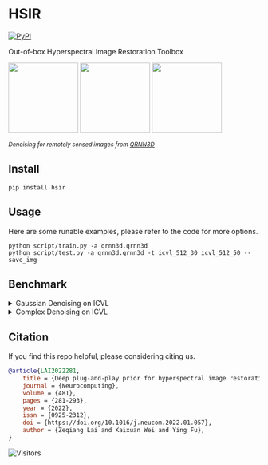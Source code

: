 # HSIR

[![PyPI](https://img.shields.io/pypi/v/hsir)](https://pypi.org/project/hsir/)

Out-of-box Hyperspectral Image Restoration Toolbox

<img src="https://github.com/Vandermode/QRNN3D/raw/master/imgs/PaviaU.gif" height="140px"/>  <img src="https://github.com/Vandermode/QRNN3D/raw/master/imgs/Indian_pines.gif" height="140px"/>  <img src="https://github.com/Vandermode/QRNN3D/raw/master/imgs/Urban.gif" height="140px"/> 

<sub>*Denoising for remotely sensed images from [QRNN3D](https://github.com/Vandermode/QRNN3D)*</sub>

## Install

```shell
pip install hsir
```

## Usage

Here are some runable examples, please refer to the code for more options.

```shell
python script/train.py -a qrnn3d.qrnn3d
python script/test.py -a qrnn3d.qrnn3d -t icvl_512_30 icvl_512_50 --save_img
```

## Benchmark

<details>
  <summary>Gaussian Denoising on ICVL</summary>
 <table>
<thead>
  <tr>
    <th rowspan="2"></th>
    <th></th>
    <th></th>
    <th></th>
    <th colspan="3">Sigma=30</th>
    <th colspan="3">Sigma=50</th>
    <th colspan="3">Sigma=70</th>
    <th colspan="3">Sigma=Blind</th>
  </tr>
  <tr>
    <th>Params(M)</th>
    <th>Runtime(s)</th>
    <th>FLOPs</th>
    <th>PSNR</th>
    <th>SSIM</th>
    <th>SAM</th>
    <th>PSNR</th>
    <th>SSIM</th>
    <th>SAM</th>
    <th>PSNR</th>
    <th>SSIM</th>
    <th>SAM</th>
    <th>PSNR</th>
    <th>SSIM</th>
    <th>SAM</th>
  </tr>
</thead>
<tbody>
  <tr>
    <td>Noisy</td>
    <td></td>
    <td></td>
    <td></td>
    <td>18.59</td>
    <td>0.110</td>
    <td>.0807</td>
    <td>14.15</td>
    <td>0.046</td>
    <td>0.991</td>
    <td>11.23</td>
    <td>0.025</td>
    <td>1.105</td>
    <td>17.34</td>
    <td>0.114</td>
    <td>0.859</td>
  </tr>
  <tr>
    <td>BM4D</td>
    <td></td>
    <td>154</td>
    <td></td>
    <td>38.45</td>
    <td>0.934</td>
    <td>0.126</td>
    <td>35.60</td>
    <td>0.889</td>
    <td>0.169</td>
    <td>33.70</td>
    <td>0.845</td>
    <td>0.207</td>
    <td>37.66</td>
    <td>0.914</td>
    <td>0.143</td>
  </tr>
  <tr>
    <td>TDL</td>
    <td></td>
    <td>18</td>
    <td></td>
    <td>40.58</td>
    <td>0.957</td>
    <td>0.062</td>
    <td>38.01</td>
    <td>0.932</td>
    <td>0.085</td>
    <td>36.36</td>
    <td>0.909</td>
    <td>0.105</td>
    <td>39.91</td>
    <td>0.946</td>
    <td>0.072</td>
  </tr>
  <tr>
    <td>ITSReg</td>
    <td></td>
    <td>907</td>
    <td></td>
    <td>41.48</td>
    <td>0.961</td>
    <td>0.088</td>
    <td>38.88</td>
    <td>0.941</td>
    <td>0.098</td>
    <td>36.71</td>
    <td>0.923</td>
    <td>0.112</td>
    <td>40.62</td>
    <td>0.953</td>
    <td>0.087</td>
  </tr>
  <tr>
    <td>LLRT</td>
    <td></td>
    <td>627</td>
    <td></td>
    <td>41.99</td>
    <td>0.967</td>
    <td>0.056</td>
    <td>38.99</td>
    <td>0.945</td>
    <td>0.075</td>
    <td>37.36</td>
    <td>0.930</td>
    <td>0.087</td>
    <td>40.97</td>
    <td>0.956</td>
    <td>0.064</td>
  </tr>
  <tr>
    <td>KBR</td>
    <td></td>
    <td>1755</td>
    <td></td>
    <td>41.48</td>
    <td>0.984</td>
    <td>0.088</td>
    <td>39.16</td>
    <td>0.974</td>
    <td>0.100</td>
    <td>36.71</td>
    <td>0.961</td>
    <td>0.113</td>
    <td>40.68</td>
    <td>0.979</td>
    <td>0.080</td>
  </tr>
  <tr>
    <td>WLRTR</td>
    <td></td>
    <td>1600</td>
    <td></td>
    <td>42.62</td>
    <td>0.988</td>
    <td>0.056</td>
    <td>39.72</td>
    <td>0.978</td>
    <td>0.073</td>
    <td>37.52</td>
    <td>0.967</td>
    <td>0.095</td>
    <td>41.66</td>
    <td>0.983</td>
    <td>0.064</td>
  </tr>
  <tr>
    <td>NGmeet</td>
    <td></td>
    <td>166</td>
    <td></td>
    <td>42.99</td>
    <td>0.989</td>
    <td>0.050</td>
    <td>40.26</td>
    <td>0.980</td>
    <td>0.059</td>
    <td>38.66</td>
    <td>0.974</td>
    <td>0.067</td>
    <td>42.23</td>
    <td>0.985</td>
    <td>0.053</td>
  </tr>
  <tr>
    <td>HSID</td>
    <td>0.40</td>
    <td>3</td>
    <td></td>
    <td>38.70</td>
    <td>0.949</td>
    <td>0.103</td>
    <td>36.17</td>
    <td>0.919</td>
    <td>0.134</td>
    <td>34.31</td>
    <td>0.886</td>
    <td>0.161</td>
    <td>37.80</td>
    <td>0.935</td>
    <td>0.116</td>
  </tr>
  <tr>
    <td>QRNN3D</td>
    <td>0.86</td>
    <td>0.73</td>
    <td></td>
    <td>42.22</td>
    <td>0.988</td>
    <td>0.062</td>
    <td>40.15</td>
    <td>0.982</td>
    <td>0.074</td>
    <td>38.30</td>
    <td>0.974</td>
    <td>0.094</td>
    <td>41.37</td>
    <td>0.985</td>
    <td>0.068</td>
  </tr>
  <tr>
    <td>TS3C</td>
    <td>0.83</td>
    <td>0.95</td>
    <td></td>
    <td>42.36</td>
    <td>0.986</td>
    <td>0.079</td>
    <td>40.47</td>
    <td>0.980</td>
    <td>0.087</td>
    <td>39.05</td>
    <td>0.974</td>
    <td>0.096</td>
    <td>41.52</td>
    <td>0.983</td>
    <td>0.085</td>
  </tr>
  <tr>
    <td>GRUNet</td>
    <td>14.2</td>
    <td>0.87</td>
    <td></td>
    <td>42.84</td>
    <td>0.989</td>
    <td>0.052</td>
    <td>40.75</td>
    <td>0.983</td>
    <td>0.062</td>
    <td>39.02</td>
    <td>0.977</td>
    <td>0.080</td>
    <td>42.03</td>
    <td>0.987</td>
    <td>0.057</td>
  </tr>
</tbody>
</table>
</details>

<details>
  <summary>Complex Denoising on ICVL</summary>
<table>
<thead>
  <tr>
    <th rowspan="2"></th>
    <th></th>
    <th></th>
    <th></th>
    <th colspan="3">non-iid</th>
    <th colspan="3">g+stripe</th>
    <th colspan="3">g+deadline</th>
    <th colspan="3">g+impulse</th>
    <th colspan="3">mixture</th>
  </tr>
  <tr>
    <th>Params(M)</th>
    <th>Runtime(s)</th>
    <th>FLOPs</th>
    <th>PSNR</th>
    <th>SSIM</th>
    <th>SAM</th>
    <th>PSNR</th>
    <th>SSIM</th>
    <th>SAM</th>
    <th>PSNR</th>
    <th>SSIM</th>
    <th>SAM</th>
    <th>PSNR</th>
    <th>SSIM</th>
    <th>SAM</th>
    <th>PSNR</th>
    <th>SSIM</th>
    <th>SAM</th>
  </tr>
</thead>
<tbody>
  <tr>
    <td>Noisy</td>
    <td></td>
    <td></td>
    <td></td>
    <td>18.25</td>
    <td>0.168</td>
    <td>0.898</td>
    <td>17.80</td>
    <td>0.159</td>
    <td>0.910</td>
    <td>17.61</td>
    <td>0.155</td>
    <td>0.917</td>
    <td>14.80</td>
    <td>0.114</td>
    <td>0.926</td>
    <td>14.08</td>
    <td>0.099</td>
    <td>0.944</td>
  </tr>
  <tr>
    <td>LRMR</td>
    <td></td>
    <td></td>
    <td></td>
    <td>32.80</td>
    <td>0.719</td>
    <td>0.185</td>
    <td>32.62</td>
    <td>0.717</td>
    <td>0.187</td>
    <td>31.83</td>
    <td>0.709</td>
    <td>0.227</td>
    <td>29.70</td>
    <td>0.623</td>
    <td>0.311</td>
    <td>28.68</td>
    <td>0.608</td>
    <td>0.353</td>
  </tr>
  <tr>
    <td>LRTV</td>
    <td></td>
    <td></td>
    <td></td>
    <td>33.62</td>
    <td>0.905</td>
    <td>0.077</td>
    <td>33.49</td>
    <td>0.905</td>
    <td>0.078</td>
    <td>32.37</td>
    <td>0.895</td>
    <td>0.115</td>
    <td>31.56</td>
    <td>0.871</td>
    <td>0.242</td>
    <td>30.47</td>
    <td>0.858</td>
    <td>0.287</td>
  </tr>
  <tr>
    <td>NMoG</td>
    <td></td>
    <td></td>
    <td></td>
    <td>34.51</td>
    <td>0.812</td>
    <td>0.187</td>
    <td>33.87</td>
    <td>0.799</td>
    <td>0.265</td>
    <td>32.87</td>
    <td>0.797</td>
    <td>0.276</td>
    <td>28.60</td>
    <td>0.652</td>
    <td>0.486</td>
    <td>27.31</td>
    <td>0.632</td>
    <td>0.513</td>
  </tr>
  <tr>
    <td>TDTV</td>
    <td></td>
    <td></td>
    <td></td>
    <td>38.14</td>
    <td>0.944</td>
    <td>0.075</td>
    <td>37.67</td>
    <td>0.940</td>
    <td>0.081</td>
    <td>36.15</td>
    <td>0.930</td>
    <td>0.099</td>
    <td>36.67</td>
    <td>0.935</td>
    <td>0.094</td>
    <td>34.77</td>
    <td>0.919</td>
    <td>0.113</td>
  </tr>
  <tr>
    <td>HSID</td>
    <td>0.40</td>
    <td>3</td>
    <td></td>
    <td>38.40</td>
    <td>0.947</td>
    <td>0.095</td>
    <td>37.77</td>
    <td>0.942</td>
    <td>0.104</td>
    <td>37.65</td>
    <td>0.940</td>
    <td>0.102</td>
    <td>35.00</td>
    <td>0.899</td>
    <td>0.174</td>
    <td>34.05</td>
    <td>0.888</td>
    <td>0.181</td>
  </tr>
  <tr>
    <td>TS3C</td>
    <td>0.83</td>
    <td>0.95</td>
    <td></td>
    <td>41.12</td>
    <td>0.986</td>
    <td>0.069</td>
    <td>40.66</td>
    <td>0.985</td>
    <td>0.077</td>
    <td>39.38</td>
    <td>0.982</td>
    <td>0.100</td>
    <td>35.92</td>
    <td>0.951</td>
    <td>0.205</td>
    <td>34.36</td>
    <td>0.945</td>
    <td>0.230</td>
  </tr>
  <tr>
    <td>QRNN3D</td>
    <td>0.86</td>
    <td>0.73</td>
    <td></td>
    <td>42.79</td>
    <td>0.978</td>
    <td>0.052</td>
    <td>42.35</td>
    <td>0.976</td>
    <td>0.055</td>
    <td>42.23</td>
    <td>0.976</td>
    <td>0.056</td>
    <td>39.23</td>
    <td>0.945</td>
    <td>0.109</td>
    <td>38.25</td>
    <td>0.938</td>
    <td>0.107</td>
  </tr>
  <tr>
    <td>GRUNet</td>
    <td>14.2</td>
    <td>0.87</td>
    <td></td>
    <td>42.89</td>
    <td>0.992</td>
    <td>0.047</td>
    <td>42.39</td>
    <td>0.991</td>
    <td>0.050</td>
    <td>42.11</td>
    <td>0.991</td>
    <td>0.050</td>
    <td>40.70</td>
    <td>0.985</td>
    <td>0.067</td>
    <td>38.51</td>
    <td>0.981</td>
    <td>0.081</td>
  </tr>
</tbody>
</table>
</details>

## Citation

If you find this repo helpful, please considering citing us.

```bibtex
@article{LAI2022281,
    title = {Deep plug-and-play prior for hyperspectral image restoration},
    journal = {Neurocomputing},
    volume = {481},
    pages = {281-293},
    year = {2022},
    issn = {0925-2312},
    doi = {https://doi.org/10.1016/j.neucom.2022.01.057},
    author = {Zeqiang Lai and Kaixuan Wei and Ying Fu},
}
```

![Visitors](https://api.visitorbadge.io/api/visitors?path=https%3A%2F%2Fgithub.com%2FZeqiang-Lai%2FHSIR&countColor=%23263759&style=flat)
